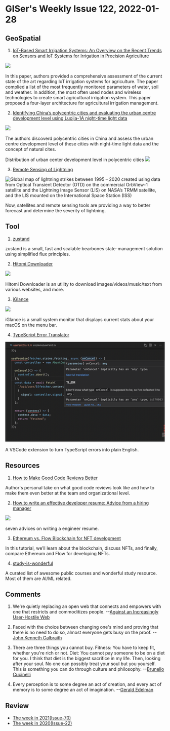 # GISer's Weekly Issue 122, 2022-01-28

## GeoSpatial

1. [IoT-Based Smart Irrigation Systems: An Overview on the Recent Trends on Sensors and IoT Systems for Irrigation in Precision Agriculture](https://www.mdpi.com/1424-8220/20/4/1042/htm)

![](https://www.mdpi.com/sensors/sensors-20-01042/article_deploy/html/images/sensors-20-01042-g030.png)

In this paper, authors provided a comprehensive assessment of the current state of the art regarding IoT irrigation systems for agriculture. The paper complied a list of the most frequently monitored parameters of water, soil and weather. In addition, the most often used nodes and wireless technologies to create smart agricultural irrigation system. This paper proposed a four-layer architecture for agricultural irrigation management.

2. [Identifying China’s polycentric cities and evaluating the urban centre development level using Luojia-1A night-time light data](https://www.tandfonline.com/doi/full/10.1080/19475683.2022.2026472?af=R)

![](https://www.tandfonline.com/na101/home/literatum/publisher/tandf/journals/content/tagi20/0/tagi20.ahead-of-print/19475683.2022.2026472/20220124/images/medium/tagi_a_2026472_f0002_oc.jpg)

The authors discoverd polycentric cities in China and assess the urban centre development level of these cities with night-time light data and the concept of natural cites.

Distribution of urban center development level in polycentric cities
![](https://www.tandfonline.com/na101/home/literatum/publisher/tandf/journals/content/tagi20/0/tagi20.ahead-of-print/19475683.2022.2026472/20220124/images/medium/tagi_a_2026472_f0004_oc.jpg)

3. [Remote Sensing of Lightning](https://www.gislounge.com/remote-sensing-of-lightning/)

![Global map of lightning strikes between 1995 – 2020 created using data from Optical Transient Detector (OTD) on the commercial OrbView-1 satellite and the Lightning Image Sensor (LIS) on NASA’s TRMM satellite, and the LIS mounted on the International Space Station (ISS)](https://cdn.shortpixel.ai/spai/w_801+q_glossy+ret_img+to_webp/https://www.gislounge.com/wp-content/uploads/2022/01/map-lightning-earth-nasa-2020.jpg)

Now, satellites and remote sensing tools are providing a way to better forecast and determine the severity of lightning.

## Tool

1. [zustand](https://github.com/pmndrs/zustand)

zustand is a small, fast and scalable bearbones state-management solution using simplified flux principles.

2. [Hitomi Downloader](https://github.com/KurtBestor/Hitomi-Downloader)

![](https://github.com/KurtBestor/Hitomi-Downloader/raw/master/imgs/how_to_download.gif)

Hitomi Downloader is an utility to download images/videos/music/text from various websites, and more.

3. [iGlance](https://github.com/iglance/iGlance)

![](https://github.com/iglance/iGlance/raw/master/readme_images/iGlance_Preview.png)

iGlance is a small system monitor that displays current stats about your macOS on the menu bar.

4. [TypeScript Error Translator](https://marketplace.visualstudio.com/items?itemName=mattpocock.ts-error-translator#tserror)

![](https://raw.githubusercontent.com/mattpocock/ts-error-translator/main/assets/screenshot.png)

A VSCode extension to turn TypeScript errors into plain English.

## Resources

1. [How to Make Good Code Reviews Better](https://stackoverflow.blog/2019/09/30/how-to-make-good-code-reviews-better/)

Author's personal take on what good code reviews look like and how to make them even better at the team and organizational level.

2. [How to write an effective developer resume: Advice from a hiring manager](https://stackoverflow.blog/2020/11/25/how-to-write-an-effective-developer-resume-advice-from-a-hiring-manager/)

![](https://lh3.googleusercontent.com/bzI4tcVJ38xcr704IrZfMKHeYYs6T5J2Ez1wWDoRYC6bfcm0NpzdFv66GlopWyHguldMy25lL3oW5j31AdwXQ_FMH2e_HmFiGzBOOkvUnbW9XJeuJ3yE242oLQHzIsojPPdOeCYg)

seven advices on writing a engineer resume.

3. [Ethereum vs. Flow Blockchain for NFT development](https://blog.logrocket.com/ethereum-flow-blockchain-nft-development/)

In this tutorial, we’ll learn about the blockchain, discuss NFTs, and finally, compare Ethereum and Flow for developing NFTs.

4. [study-is-wonderful](https://github.com/xioacd99/study-is-wonderful)

A curated list of awesome public courses and wonderful study resource. Most of them are AI/ML related.

## Comments

1.  We're quietly replacing an open web that connects and empowers with one that restricts and commoditizes people.
    --[Against an Increasingly User-Hostile Web](https://neustadt.fr/essays/against-a-user-hostile-web/#/)

2.  Faced with the choice between changing one's mind and proving that there is no need to do so, almost everyone gets busy on the proof.
    --[John Kenneth Galbraith](https://quoteinvestigator.com/2018/05/17/change-view/#/)

3.  There are three things you cannot buy. Fitness: You have to keep fit, whether you're rich or not. Diet: You cannot pay someone to be on a diet for you. I think that diet is the biggest sacrifice in my life. Then, looking after your soul. No one can possibly treat your soul but you yourself. This is something you can do through culture and philosophy.
    --[Brunello Cucinelli](https://click.convertkit-mail4.com/e5ugrrpvxxu7hz7503i5/08hwh9hmq7zz28il/aHR0cHM6Ly9vbS5jby8yMDE1LzA0LzI3L2JydW5lbGxvLWN1Y2luZWxsaS0yLw==)

4.  Every perception is to some degree an act of creation, and every act of memory is to some degree an act of imagination.
    --[Gerald Edelman](https://fs.blog/spacing-effect/)

## Review

- [The week in 2021(Issue-70)](https://github.com/lkcozy/weekly/blob/master/docs/2021/issue-70.md)
- [The week in 2020(Issue-22)](https://github.com/lkcozy/weekly/blob/master/docs/2020/issue-22.md)
